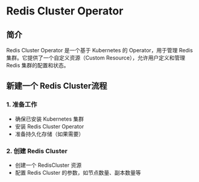# Redis Cluster Operator
## 简介
Redis Cluster Operator 是一个基于 Kubernetes 的 Operator，用于管理 Redis 集群。它提供了一个自定义资源（Custom Resource），允许用户定义和管理 Redis 集群的配置和状态。

## 新建一个 Redis Cluster流程

### 1. 准备工作
- 确保已安装 Kubernetes 集群
- 安装 Redis Cluster Operator
- 准备持久化存储（如果需要）

### 2. 创建 Redis Cluster
- 创建一个 RedisCluster 资源
- 配置 Redis Cluster 的参数，如节点数量、副本数量等
